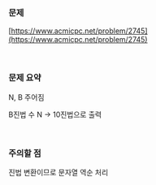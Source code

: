 ### 문제

[https://www.acmicpc.net/problem/2745](https://www.acmicpc.net/problem/2745)

<br>

### 문제 요약

N, B 주어짐

B진법 수 N → 10진법으로 출력

<br>

### 주의할 점

진법 변환이므로 문자열 역순 처리